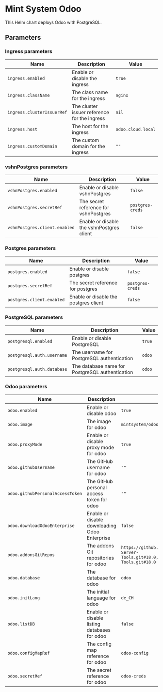 # Mint System Odoo

This Helm chart deploys Odoo with PostgreSQL.

## Parameters

### Ingress parameters

| Name                       | Description                                  | Value              |
| -------------------------- | -------------------------------------------- | ------------------ |
| `ingress.enabled`          | Enable or disable the ingress                | `true`             |
| `ingress.className`        | The class name for the ingress               | `nginx`            |
| `ingress.clusterIssuerRef` | The cluster issuer reference for the ingress | `nil`              |
| `ingress.host`             | The host for the ingress                     | `odoo.cloud.local` |
| `ingress.customDomain`     | The custom domain for the ingress            | `""`               |

### vshnPostgres parameters

| Name                          | Description                               | Value            |
| ----------------------------- | ----------------------------------------- | ---------------- |
| `vshnPostgres.enabled`        | Enable or disable vshnPostgres            | `false`          |
| `vshnPostgres.secretRef`      | The secret reference for vshnPostgres     | `postgres-creds` |
| `vshnPostgres.client.enabled` | Enable or disable the vshnPostgres client | `false`          |

### Postgres parameters

| Name                      | Description                           | Value            |
| ------------------------- | ------------------------------------- | ---------------- |
| `postgres.enabled`        | Enable or disable postgres            | `false`          |
| `postgres.secretRef`      | The secret reference for postgres     | `postgres-creds` |
| `postgres.client.enabled` | Enable or disable the postgres client | `false`          |

### PostgreSQL parameters

| Name                       | Description                                     | Value  |
| -------------------------- | ----------------------------------------------- | ------ |
| `postgresql.enabled`       | Enable or disable PostgreSQL                    | `true` |
| `postgresql.auth.username` | The username for PostgreSQL authentication      | `odoo` |
| `postgresql.auth.database` | The database name for PostgreSQL authentication | `odoo` |

### Odoo parameters

| Name                             | Description                                   | Value                                                                                                         |
| -------------------------------- | --------------------------------------------- | ------------------------------------------------------------------------------------------------------------- |
| `odoo.enabled`                   | Enable or disable odoo                        | `true`                                                                                                        |
| `odoo.image`                     | The image for odoo                            | `mintsystem/odoo:18.0.20250725`                                                                               |
| `odoo.proxyMode`                 | Enable or disable proxy mode for odoo         | `true`                                                                                                        |
| `odoo.githubUsername`            | The GitHub username for odoo                  | `""`                                                                                                          |
| `odoo.githubPersonalAccessToken` | The GitHub personal access token for odoo     | `""`                                                                                                          |
| `odoo.downloadOdooEnterprise`    | Enable or disable downloading Odoo Enterprise | `false`                                                                                                       |
| `odoo.addonsGitRepos`            | The addons Git repositories for odoo          | `https://github.com/Mint-System/Odoo-Apps-Server-Tools.git#18.0,https://github.com/OCA/Server-Tools.git#18.0` |
| `odoo.database`                  | The database for odoo                         | `odoo`                                                                                                        |
| `odoo.initLang`                  | The initial language for odoo                 | `de_CH`                                                                                                       |
| `odoo.listDB`                    | Enable or disable listing databases for odoo  | `false`                                                                                                       |
| `odoo.configMapRef`              | The config map reference for odoo             | `odoo-config`                                                                                                 |
| `odoo.secretRef`                 | The secret reference for odoo                 | `odoo-creds`                                                                                                  |
